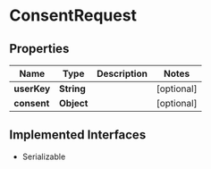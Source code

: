 

# ConsentRequest

## Properties

Name | Type | Description | Notes
------------ | ------------- | ------------- | -------------
**userKey** | **String** |  |  [optional]
**consent** | **Object** |  |  [optional]


## Implemented Interfaces

* Serializable


